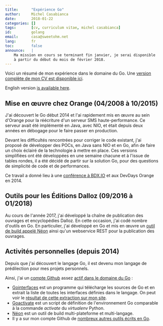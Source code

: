 ```yaml
---
title:      "Expérience Go"
author:     Michel Casabianca
date:       2018-01-22
categories: []
tags:       [cv, curriculum vitae, michel casabianca]
id:         golang
email:      casa@sweetohm.net
lang:       fr
toc:        false
announce:   |
    Ma mission en cours se terminant fin janvier, je serai disponible
    à partir du début du mois de février 2018.
---
```


Voici un résumé de mon expérience dans le domaine du Go. Une [version complète de mon CV est disponible ici](http://sweetohm.net/resume/resume.html).

English version [is available here](http://sweetohm.net/resume/golang.en.html).

<!--more-->

Mise en œuvre chez Orange (04/2008 à 10/2015)
---------------------------------------------

J'ai découvert le Go début 2014 et l'ai rapidement mis en œuvre au sein d'Orange pour la réécriture d'un serveur SMS haute-performance. Ce serveur avait été implémenté en Java, avec NIO, et était depuis deux années en débogage pour le faire passer en production.

Devant les difficultés rencontrées pour corriger le code existant, j'ai proposé de développer des POCs, en Java sans NIO et en Go, afin de faire un choix éclairé de la technologie à mettre en place. Ces versions simplifiées ont été développées en une semaine chacune et à l'issue de tables rondes, il a été décidé de partir sur la solution Go, pour des questions de simplicité de code et de performances.

Ce travail a donné lieu à une [conférence à BDX.IO](http://sweetohm.net/slides/go-retour-experience/) et aux DevDays Orange en 2014.

Outils pour les Éditions Dalloz (09/2016 à 01/2018)
---------------------------------------------------

Au cours de l'année 2017, j'ai développé la chaîne de publication des ouvrages et encyclopédies Dalloz. En cette occasion, j'ai codé nombre d'outils en Go. En particulier, j'ai développé en Go et mis en œuvre un [outil de build appelé Néon](http://github.com/c4s4/neon) ainsi qu'un webservice REST pour la publication des ouvrages.

Activités personnelles (depuis 2014)
------------------------------------

Depuis que j'ai découvert le langage Go, il est devenu mon langage de prédilection pour mes projets personnels.

Ainsi, j'ai un [compte Github](http://github.com/c4s4) assez [actif dans le domaine du Go](http://git-awards.com/users/search?login=c4s4) :

- [Gointerfaces](https://github.com/c4s4/gointerfaces) est un programme qui télécharge les sources de Go et en extrait la liste de toutes les interfaces définies dans le langage. On peut voir le [résultat de cette extraction sur mon site](http://sweetohm.net/article/go-interfaces.html).
- [Goactivate](https://github.com/c4s4/goactivate) est un script de définition de l'environnement Go comparable à la commande *activate* du *virtualenv* Python.
- [Néon](https://github.com/c4s4/neon) est un outil de build multi-plateforme et multi-langage.
- Il y a sur mon compte Github de [nombreux autres outils écrits en Go](https://github.com/c4s4?utf8=%E2%9C%93&tab=repositories&q=&type=&language=go).
